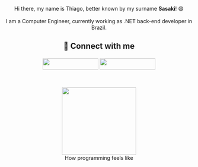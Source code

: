 <p align="center">
Hi there, my name is Thiago, better known by my surname <b>Sasaki</b>! 😄
<br><br>I am a Computer Engineer, currently working as .NET back-end developer in Brazil.
</p>

<h2>
  <p align="center">🔗 Connect with me</p>
</h2>

<p align="center">
    <a href="https://www.linkedin.com/in/t-sasaki"><img src="https://github.com/thiagosasaki/sasaki/assets/54920038/d9afb901-8b56-4539-bce3-ea8d85a51ea0" style="width:150px;height:30px;"></a>
    <a href="https://thiagosasaki.github.io"><img src="https://github.com/thiagosasaki/sasaki/assets/54920038/fe7f5233-937c-4c77-8c80-6b5687318087" style="width:150px;height:30px;"></a>
</p>

<br>

<p align="center">
    <img src="https://github.com/thiagosasaki/sasaki/assets/54920038/35d57147-f1a7-4c8d-8663-372d78b5881b" style="width:200px;height:181px;">
    <br>How programming feels like
</p>
